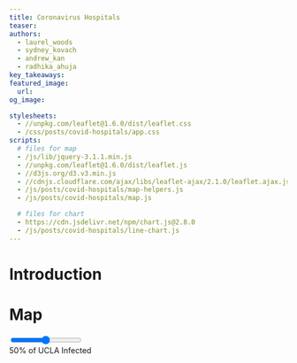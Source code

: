 ```yaml
---
title: Coronavirus Hospitals
teaser:
authors:
  - laurel_woods
  - sydney_kovach
  - andrew_kan
  - radhika_ahuja
key_takeaways:
featured_image:
  url:
og_image:

stylesheets:
  - //unpkg.com/leaflet@1.6.0/dist/leaflet.css
  - /css/posts/covid-hospitals/app.css
scripts:
  # files for map
  - /js/lib/jquery-3.1.1.min.js
  - //unpkg.com/leaflet@1.6.0/dist/leaflet.js
  - //d3js.org/d3.v3.min.js
  - //cdnjs.cloudflare.com/ajax/libs/leaflet-ajax/2.1.0/leaflet.ajax.js
  - /js/posts/covid-hospitals/map-helpers.js
  - /js/posts/covid-hospitals/map.js

  # files for chart
  - https://cdn.jsdelivr.net/npm/chart.js@2.8.0
  - /js/posts/covid-hospitals/line-chart.js
---
```


# Introduction

# Map

<div id="map"></div>

<script type="text/pyscript" src="python/corona-hospitals/map-scraping.py"></script>

<div>
    <canvas id="line-chart"></canvas>
  <div id="slider-wrapper">
    <div>
      <input type="range" min="1" max="100" value="50" class="slider" oninput="display_slider_value(this.value); update_line_chart(this.value);">
    </div>
    <div>
      <span id="slider-display">50% of UCLA Infected</span>
    </div>
  </div>
</div>
